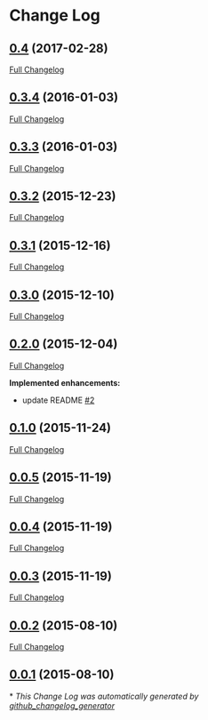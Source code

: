 # Change Log

## [0.4](https://github.com/Adorkable/APIBaseiOS/tree/0.4) (2017-02-28)
[Full Changelog](https://github.com/Adorkable/APIBaseiOS/compare/0.3.4...0.4)

## [0.3.4](https://github.com/Adorkable/APIBaseiOS/tree/0.3.4) (2016-01-03)
[Full Changelog](https://github.com/Adorkable/APIBaseiOS/compare/0.3.3...0.3.4)

## [0.3.3](https://github.com/Adorkable/APIBaseiOS/tree/0.3.3) (2016-01-03)
[Full Changelog](https://github.com/Adorkable/APIBaseiOS/compare/0.3.2...0.3.3)

## [0.3.2](https://github.com/Adorkable/APIBaseiOS/tree/0.3.2) (2015-12-23)
[Full Changelog](https://github.com/Adorkable/APIBaseiOS/compare/0.3.1...0.3.2)

## [0.3.1](https://github.com/Adorkable/APIBaseiOS/tree/0.3.1) (2015-12-16)
[Full Changelog](https://github.com/Adorkable/APIBaseiOS/compare/0.3.0...0.3.1)

## [0.3.0](https://github.com/Adorkable/APIBaseiOS/tree/0.3.0) (2015-12-10)
[Full Changelog](https://github.com/Adorkable/APIBaseiOS/compare/0.2.0...0.3.0)

## [0.2.0](https://github.com/Adorkable/APIBaseiOS/tree/0.2.0) (2015-12-04)
[Full Changelog](https://github.com/Adorkable/APIBaseiOS/compare/0.1.0...0.2.0)

**Implemented enhancements:**

- update README [\#2](https://github.com/Adorkable/APIBaseiOS/issues/2)

## [0.1.0](https://github.com/Adorkable/APIBaseiOS/tree/0.1.0) (2015-11-24)
[Full Changelog](https://github.com/Adorkable/APIBaseiOS/compare/0.0.5...0.1.0)

## [0.0.5](https://github.com/Adorkable/APIBaseiOS/tree/0.0.5) (2015-11-19)
[Full Changelog](https://github.com/Adorkable/APIBaseiOS/compare/0.0.4...0.0.5)

## [0.0.4](https://github.com/Adorkable/APIBaseiOS/tree/0.0.4) (2015-11-19)
[Full Changelog](https://github.com/Adorkable/APIBaseiOS/compare/0.0.3...0.0.4)

## [0.0.3](https://github.com/Adorkable/APIBaseiOS/tree/0.0.3) (2015-11-19)
[Full Changelog](https://github.com/Adorkable/APIBaseiOS/compare/0.0.2...0.0.3)

## [0.0.2](https://github.com/Adorkable/APIBaseiOS/tree/0.0.2) (2015-08-10)
[Full Changelog](https://github.com/Adorkable/APIBaseiOS/compare/0.0.1...0.0.2)

## [0.0.1](https://github.com/Adorkable/APIBaseiOS/tree/0.0.1) (2015-08-10)


\* *This Change Log was automatically generated by [github_changelog_generator](https://github.com/skywinder/Github-Changelog-Generator)*
